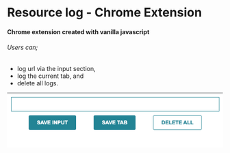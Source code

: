 # Resource log - Chrome Extension

#### Chrome extension created with vanilla javascript

###### Users can; 
* log url via the input section, 
* log the current tab, and 
* delete all logs.

![Screenshot](preview.png)